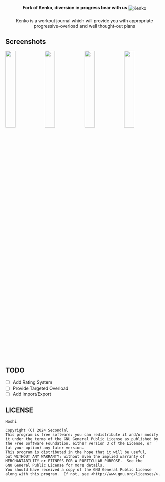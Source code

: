 <div align="center">
<strong> Fork of Kenko, diversion in progress bear with us</strong>
<img width="" src="metadata/en-US/images/featureGraphic.png" alt="Kenko" align="center">


### 
###
###
Kenko is a workout journal which will provide you with appropriate progressive-overload and well thought-out plans
##

<div align="left">

## Screenshots
<img src="metadata/en-US/images/phoneScreenshots/1.png" width="25%" /><img src="metadata/en-US/images/phoneScreenshots/2.png" width="25%" /><img src="metadata/en-US/images/phoneScreenshots/3.png" width="25%" /><img src="metadata/en-US/images/phoneScreenshots/4.png" width="25%" />

## TODO
- [ ] Add Rating System
- [ ] Provide Targeted Overload 
- [ ] Add Import/Export
## LICENSE
```
Hoshi

Copyright (C) 2024 Secondlnl
This program is free software: you can redistribute it and/or modify
it under the terms of the GNU General Public License as published by
the Free Software Foundation, either version 3 of the License, or
(at your option) any later version.
This program is distributed in the hope that it will be useful,
but WITHOUT ANY WARRANTY; without even the implied warranty of
MERCHANTABILITY or FITNESS FOR A PARTICULAR PURPOSE.  See the
GNU General Public License for more details.
You should have received a copy of the GNU General Public License
along with this program.  If not, see <http://www.gnu.org/licenses/>.
```
